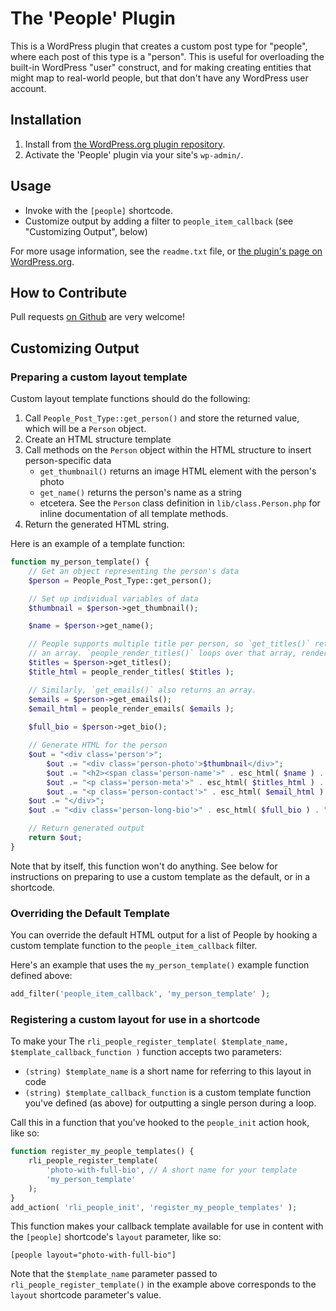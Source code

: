 # The 'People' Plugin #

This is a WordPress plugin that creates a custom post type for "people", where each post of this type is a "person". This is useful for overloading the built-in WordPress "user" construct, and for making creating entities that might map to real-world people, but that don't have any WordPress user account.

## Installation ##

1. Install from [the WordPress.org plugin repository](TBD).
2. Activate the 'People' plugin via your site's `wp-admin/`.

## Usage ##

* Invoke with the `[people]` shortcode.
* Customize output by adding a filter to `people_item_callback` (see "Customizing Output", below)

For more usage information, see the `readme.txt` file, or [the plugin's page on WordPress.org](TBD).

## How to Contribute ##

Pull requests [on Github](https://github.com/rocketlift/wp-people-plugin/) are very welcome!

## Customizing Output ##

### Preparing a custom layout template ###

Custom layout template functions should do the following:

1. Call `People_Post_Type::get_person()` and store the returned value, which will be a `Person` object.
2. Create an HTML structure template
3. Call methods on the `Person` object within the HTML structure to insert person-specific data
	- `get_thumbnail()` returns an image HTML element with the person's photo
	- `get_name()` returns the person's name as a string
	- etcetera. See the `Person` class definition in `lib/class.Person.php` for inline documentation of all template methods.
4. Return the generated HTML string.

Here is an example of a template function:

```php
function my_person_template() {	
	// Get an object representing the person's data
	$person = People_Post_Type::get_person(); 

	// Set up individual variables of data
	$thumbnail = $person->get_thumbnail();

	$name = $person->get_name();

	// People supports multiple title per person, so `get_titles()` returns
	// an array. `people_render_titles()` loops over that array, rendering HTML.
	$titles = $person->get_titles();
	$title_html = people_render_titles( $titles );

	// Similarly, `get_emails()` also returns an array.
	$emails = $person->get_emails();
	$email_html = people_render_emails( $emails );
	
	$full_bio = $person->get_bio();

	// Generate HTML for the person
	$out = "<div class='person'>";
		$out .= "<div class='person-photo'>$thumbnail</div>";
		$out .= "<h2><span class='person-name'>" . esc_html( $name ) . "</span></h2>";
		$out .= "<p class='person-meta'>" . esc_html( $titles_html ) . "</p>";
		$out .= "<p class='person-contact'>" . esc_html( $email_html ) . "</p>";
	$out .= "</div>";
	$out .= "<div class='person-long-bio'>" . esc_html( $full_bio ) . "</div>";

	// Return generated output	
	return $out;
}
```

Note that by itself, this function won't do anything. See below for instructions on preparing to use a custom template as the default, or in a shortcode.

### Overriding the Default Template ###

You can override the default HTML output for a list of People by hooking a custom template function to the `people_item_callback` filter.

Here's an example that uses the `my_person_template()` example function defined above:

```php
add_filter('people_item_callback', 'my_person_template' );
```
### Registering a custom layout for use in a shortcode ##

To make your 
The `rli_people_register_template( $template_name, $template_callback_function )` function accepts two parameters:

- `(string) $template_name` is a short name for referring to this layout in code
- `(string) $template_callback_function` is a custom template function you've defined (as above) for outputting a single person during a loop. 

Call this in a function that you've hooked to the `people_init` action hook, like so:

```php
function register_my_people_templates() {
	rli_people_register_template(
		'photo-with-full-bio', // A short name for your template
		'my_person_template'
	);
}
add_action( 'rli_people_init', 'register_my_people_templates' );
```

This function makes your callback template available for use in content with the `[people]` shortcode's `layout` parameter, like so:

`[people layout="photo-with-full-bio"]`

Note that the `$template_name` parameter passed to `rli_people_register_template()` in the example above corresponds to the `layout` shortcode parameter's value. 

